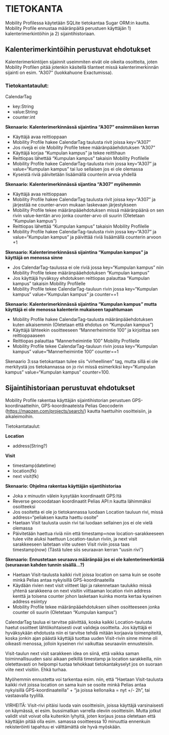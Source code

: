 # TIETOKANTA

Mobility Profilessa käytetään SQLite tietokantaa Sugar ORM:in kautta.
Mobility Profile ennustaa määränpäitä perustuen käyttäjän 1) kalenterimerkintöihin ja 2) sijaintihistoriaan. 

Kalenterimerkintöihin perustuvat ehdotukset
-------------------------------------------

Kalenterimerkintöjen sijainnit useimmiten eivät ole oikeita osoitteita, joten Mobility Profilen pitää jotenkin käsitellä tilanteet missä kalenterimerkinnän sijainti on esim. “A307” (luokkahuone Exactumissa).

### Tietokantataulut:

CalendarTag
* key:String
* value:String
* counter:int 

**Skenaario: Kalenterimerkinnässä sijaintina “A307” ensimmäisen kerran**
- Käyttäjä avaa reittioppaan
- Mobility Profile hakee CalendarTag taulusta rivit joissa key=“A307”
- Jos rivejä ei ole Mobility Profile tekee määränpääehdotuksen “A307”
- Käyttäjä korjaa “Kumpulan kampus” ja tekee reittihaun
- Reittiopas lähettää “Kumpulan kampus” takaisin Mobility Profilelle
- Mobility Profile hakee CalendarTag-taulusta rivin jossa key=“A307” ja value=“Kumpulan kampus” tai luo sellaisen jos ei ole olemassa
- Kyseistä riviä päivitetään lisäämällä counterin arvoa yhdellä

**Skenaario: Kalenterimerkinnässä sijantina “A307” myöhemmin**
- Käyttäjä avaa reittioppaan
- Mobility Profile hakee CalendarTag taulusta rivit joissa key=“A307” ja järjestää ne counter-arvon mukaan laskevaan järjestykseen
- Mobility Profile tekee määränpääehdotuksen missä määränpäänä on sen rivin value-kentän arvo jonka counter-arvo oli suurin (Oletetaan “Kumpulan kampus”)
- Reittiopas lähettää “Kumpulan kampus” takaisin Mobility Profilelle
- Mobility Profile hakee CalendarTag-taulusta rivin jossa key=“A307” ja value=“Kumpulan kampus” ja päivittää riviä lisäämällä counterin arvoon +1

**Skenaario: Kalenterimerkinnässä sijaintina “Kumpulan kampus” ja käyttäjä on menossa sinne**
- Jos CalendarTag-taulussa ei ole riviä jossa key=“Kumpulan kampus” niin Mobility Profile tekee määränpääehdotuksen “Kumpulan kampus”
- Jos käyttäjä hyväksyy ehdotuksen reittiopas palauttaa “Kumpulan kampus” takaisin Mobility Profilelle
- Mobility Profile tekee CalendarTag-tauluun rivin jossa key=“Kumpulan kampus” value=“Kumpulan kampus” ja counter==1

**Skenaario: Kalenterimerkinnässä sijaintina “Kumpulan kampus” mutta käyttäjä ei ole menossa kalenterin mukaiseen tapahtumaan**
- Mobility Profile hakee CalendarTag-taulusta määränpääehdotuksen kuten aikaisemmin (Oletetaan että ehdotus on “Kumpulan kampus”)
- Käyttäjä lähteekin osoitteeseen “Mannerheimintie 100” ja kirjoittaa sen reittioppaaseen
- Reittiopas palauttaa “Mannerheimintie 100” Mobility Profilelle
- Mobility Profile tekee CalendarTag-tauluun rivin jossa key=“Kumpulan kampus” value=“Mannerheimintie 100” counter==1

Skenaario 3:ssa tietokantaan tulee siis “virheellinen” tag, mutta sillä ei ole merkitystä jos tietokannassa on jo rivi missä esimerkiksi key=“Kumpulan kampus” value=“Kumpulan kampus” counter=100. 




Sijaintihistoriaan perustuvat ehdotukset
-------------------------------------------

Mobility Profile rakentaa käyttäjän sijaintihistorian perustuen GPS-koordinaatteihin, GPS-koordinaateista Pelias Geocoderin (https://mapzen.com/projects/search/) kautta haettuihin osoitteisiin, ja aikaleimoihin. 


Tietokantataulut:

**Location**
* address(String?)

**Visit**
* timestamp(datetime)
* location(fk)
* next visit(fk)

**Skenaario: Ohjelma rakentaa käyttäjän sijantihistoriaa**
- Joka x minuutin välein kysytään koordinaatit GPS:ltä
- Reverse geocoodataan koordinaatit Pelias API:n kautta lähimmäksi osoitteeksi
- Jos osoitetta ei ole jo tietokannassa luodaan Location tauluun rivi, missä address=“peliaksen kautta haettu osoite”
- Haetaan Visit taulusta uusin rivi tai luodaan sellainen jos ei ole vielä olemassa
- Päivitetään haettua riviä niin että timestamp=now location-sarakkeeseen tulee viite aluksi haettuun Location-taulun riviin, ja next visit sarakkeeseen laitetaan viite uuteen Visit riviin jossa taas timestamp(now) (Tästä tulee siis seuraavan kerran “uusin rivi”)

**Skenaario: Ennustetaan seuraava määränpää jos ei ole kalenterimerkintää (seuraavan kahden tunnin sisällä...?)**
- Haetaan Visit-taulusta kaikki rivit joissa location on sama kuin se osoite minkä Pelias antaa nykyisillä GPS-koordinaateilla
- Käydään rivien next visit viitteet läpi ja rakennetaan taulukko missä yhtenä sarakkeena on next visitin viittaaman location rivin address kenttä ja toisena counter johon lasketaan kuinka monta kertaa kyseinen address esiintyy
- Mobility Profile tekee määränpääehdotuksen siihen osoitteeseen jonka counter oli suurin (Oletetaan “Kumpulan kampus”)

CalendarTag taulua ei tarvitse päivittää, koska kaikki Location-taulusta haetut osoitteet lähtökohtaisesti ovat valideja osoitteita. 
Jos käyttäjä ei hyväksykään ehdotusta niin ei tarvitse tehdä mitään korjaavia toimenpiteitä, koska jonkin ajan päästä käyttäjä tuottaa uuden Visit-rivin sinne minne oli oikeasti menossa, jolloin kyseinen rivi vaikuttaa seuraaviin ennusteisiin. 

Visit-taulun next visit sarakkeen idea on siinä, että vaikka saman toiminnallisuuden saisi aikaan pelkillä timestamp ja location sarakkeilla, niin oletettavasti on helpompi tuotaa tehokkaat tietokantakyselyt jos on suoraan viite next visitiin. Ehkä turhaa.

Myöhemmin ennustetta voi tarkentaa esim. niin, että “Haetaan Visit-taulusta kaikki rivit joissa location on sama kuin se osoite minkä Pelias antaa nykyisillä GPS-koordinaateilla” + “ja joissa kellonaika = nyt +/- 2h”, tai vastaavalla tyylillä.

VIRHEITÄ:
Visit-rivi pitäisi luoda vain osoitteisiin, joissa käyttäjä varsinaisesti on käymässä, ei esim. bussimatkan varrella oleviin osoitteisiin. Mutta jotkut validit visit voivat olla kuitenkin lyhyitä, joten korjaus jossa oletetaan että käyttäjän pitää olla esim. samassa osoitteessa 10 minuuttia ennenkuin rekisteröinti tapahtuu ei välttämättä ole hyvä myöskään.












